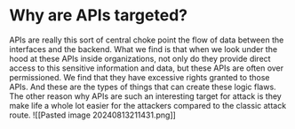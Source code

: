 # Why are APIs targeted?
APIs are really this sort of central choke point the flow of data between the interfaces and the backend. What we find is that when we look under the hood at these APIs inside organizations, not only do they provide direct access to this sensitive information and data, but these APIs are often over permissioned.
We find that they have excessive rights granted to those APIs. And these are the types of things that can create these logic flaws.
The other reason why APIs are such an interesting target for attack is they make life a whole lot easier for the attackers compared to the classic attack route.
![[Pasted image 20240813211431.png]]